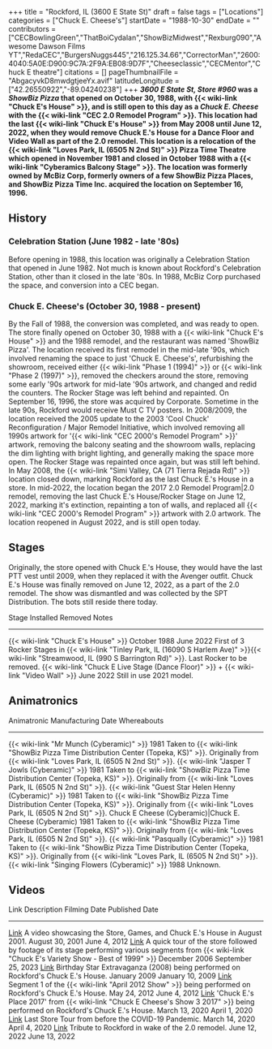 +++
title = "Rockford, IL (3600 E State St)"
draft = false
tags = ["Locations"]
categories = ["Chuck E. Cheese's"]
startDate = "1988-10-30"
endDate = ""
contributors = ["CECBowlingGreen","ThatBoiCydalan","ShowBizMidwest","Rexburg090","Awesome Dawson Films YT","RedaCEC","BurgersNuggs445","216.125.34.66","CorrectorMan","2600:4040:5A0E:D900:9C7A:2F9A:EB08:9D7F","Cheeseclassic","CECMentor","Chuck E theatre"]
citations = []
pageThumbnailFile = "AbgacyvkD8mwdgtjeeYx.avif"
latitudeLongitude = ["42.26550922","-89.04240238"]
+++
***3600 E State St, Store #960* was a *ShowBiz Pizza* that opened on October 30, 1988, with {{< wiki-link "Chuck E's House" >}}, and is still open to this day as a *Chuck E. Cheese* with the {{< wiki-link "CEC 2.0 Remodel Program" >}}.
This location had the last {{< wiki-link "Chuck E's House" >}} from May 2008 until June 12, 2022, when they would remove Chuck E.'s House for a Dance Floor and Video Wall as part of the 2.0 remodel.
This location is a relocation of the {{< wiki-link "Loves Park, IL (6505 N 2nd St)" >}} Pizza Time Theatre which opened in November 1981 and closed in October 1988 with a {{< wiki-link "Cyberamics Balcony Stage" >}}.
The location was formerly owned by McBiz Corp, formerly owners of a few ShowBiz Pizza Places, and ShowBiz Pizza Time Inc. acquired the location on September 16, 1996.**

## History

### Celebration Station (June 1982 - late '80s)

Before opening in 1988, this location was originally a Celebration Station that opened in June 1982. Not much is known about Rockford's Celebration Station, other than it closed in the late '80s. In 1988, McBiz Corp purchased the space, and conversion into a CEC began.

### Chuck E. Cheese's (October 30, 1988 - present)

By the Fall of 1988, the conversion was completed, and was ready to open. The store finally opened on October 30, 1988 with a {{< wiki-link "Chuck E's House" >}} and the 1988 remodel, and the restaurant was named 'ShowBiz Pizza'. The location received its first remodel in the mid-late '90s, which involved renaming the space to just 'Chuck E. Cheese's', refurbishing the showroom, received either {{< wiki-link "Phase 1 (1994)" >}} or {{< wiki-link "Phase 2 (1997)" >}}, removed the checkers around the store, removing some early '90s artwork for mid-late '90s artwork, and changed and redid the counters. The Rocker Stage was left behind and repainted. On September 16, 1996, the store was acquired by Corporate. Sometime in the late 90s, Rockford would receive Must C TV posters. In 2008/2009, the location received the 2005 update to the 2003 'Cool Chuck' Reconfiguration / Major Remodel Initiative, which involved removing all 1990s artwork for '{{< wiki-link "CEC 2000's Remodel Program" >}}' artwork, removing the balcony seating and the showroom walls, replacing the dim lighting with bright lighting, and generally making the space more open. The Rocker Stage was repainted once again, but was still left behind. In May 2008, the {{< wiki-link "Simi Valley, CA (71 Tierra Rejada Rd)" >}} location closed down, marking Rockford as the last Chuck E.'s House in a store. In mid-2022, the location began the 2017 2.0 Remodel Program|2.0 remodel, removing the last Chuck E.'s House/Rocker Stage on June 12, 2022, marking it's extinction, repainting a ton of walls, and replaced all {{< wiki-link "CEC 2000's Remodel Program" >}} artwork with 2.0 artwork. The location reopened in August 2022, and is still open today.

## Stages

Originally, the store opened with Chuck E.'s House, they would have the last PTT vest until 2009, when they replaced it with the Avenger outfit.
Chuck E.'s House was finally removed on June 12, 2022, as a part of the 2.0 remodel. The show was dismantled and was collected by the SPT Distribution. The bots still reside there today.

  Stage                                                                                           Installed      Removed        Notes
  ----------------------------------------------------------------------------------------------- -------------- -------------- ----------------------------------------------------------------------------------------------------------------------------------------------------------------------------------
  {{< wiki-link "Chuck E's House" >}}                                                        October 1988   June 2022      First of 3 Rocker Stages in {{< wiki-link "Tinley Park, IL (16090 S Harlem Ave)" >}}{{< wiki-link "Streamwood, IL (990 S Barrington Rd)" >}}. Last Rocker to be removed.
  {{< wiki-link "Chuck E Live Stage (Dance Floor)" >}} + {{< wiki-link "Video Wall" >}}   June 2022      Still in use   2021 model.

## Animatronics

  Animatronic                                                  Manufacturing Date   Whereabouts
  ------------------------------------------------------------ -------------------- ---------------------------------------------------------------------------------------------------------------------------------------------------------------
  {{< wiki-link "Mr Munch (Cyberamic)" >}}                 1981                 Taken to {{< wiki-link "ShowBiz Pizza Time Distribution Center (Topeka, KS)" >}}. Originally from {{< wiki-link "Loves Park, IL (6505 N 2nd St)" >}}.
  {{< wiki-link "Jasper T Jowls (Cyberamic)" >}}           1981                 Taken to {{< wiki-link "ShowBiz Pizza Time Distribution Center (Topeka, KS)" >}}. Originally from {{< wiki-link "Loves Park, IL (6505 N 2nd St)" >}}.
  {{< wiki-link "Guest Star Helen Henny (Cyberamic)" >}}   1981                 Taken to {{< wiki-link "ShowBiz Pizza Time Distribution Center (Topeka, KS)" >}}. Originally from {{< wiki-link "Loves Park, IL (6505 N 2nd St)" >}}.
  Chuck E Cheese (Cyberamic)|Chuck E. Cheese (Cyberamic)      1981                 Taken to {{< wiki-link "ShowBiz Pizza Time Distribution Center (Topeka, KS)" >}}. Originally from {{< wiki-link "Loves Park, IL (6505 N 2nd St)" >}}.
  {{< wiki-link "Pasqually (Cyberamic)" >}}                1981                 Taken to {{< wiki-link "ShowBiz Pizza Time Distribution Center (Topeka, KS)" >}}. Originally from {{< wiki-link "Loves Park, IL (6505 N 2nd St)" >}}.
  {{< wiki-link "Singing Flowers (Cyberamic)" >}}          1988                 Unknown.

## Videos

  Link                                                  Description                                                                                                                                                  Filming Date      Published Date
  ----------------------------------------------------- ------------------------------------------------------------------------------------------------------------------------------------------------------------ ----------------- --------------------
  [Link](https://youtu.be/6bhd8tdPQ0M)                  A video showcasing the Store, Games, and Chuck E.'s House in August 2001.                                                                                   August 30, 2001   June 4, 2012
  [Link](https://youtu.be/4yBeiYyu7SA)                  A quick tour of the store followed by footage of its stage performing various segments from {{< wiki-link "Chuck E's Variety Show - Best of 1999" >}}   December 2006     September 25, 2023
  [Link](https://youtu.be/1czzwJnRxdI)                  Birthday Star Extravaganza (2008) being performed on Rockford's Chuck E.'s House.                                                                          January 2009      January 10, 2009
  [Link](https://youtu.be/OGboRQ_Vb_Y)                  Segment 1 of the {{< wiki-link "April 2012 Show" >}} being performed on Rockford's Chuck E.'s House.                                                   May 24, 2012      June 4, 2012
  [Link](https://youtu.be/D080Jq3t8G8)                  'Chuck E.'s Place 2017' from {{< wiki-link "Chuck E Cheese's Show 3 2017" >}} being performed on Rockford's Chuck E.'s House.                      March 13, 2020    April 1, 2020
  [Link](https://youtu.be/kCwhUhrJ0Y8)                  Last Store Tour from before the COVID-19 Pandemic.                                                                                                           March 14, 2020    April 4, 2020
  [Link](https://www.youtube.com/watch?v=d8Ew1GV5Qck)   Tribute to Rockford in wake of the 2.0 remodel.                                                                                                              June 12, 2022     June 13, 2022
